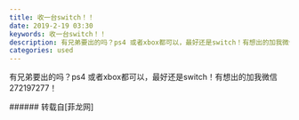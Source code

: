 ```yaml
---
title: 收一台switch！！
date: 2019-2-19 03:30
keywords: 收一台switch！！
description: 有兄弟要出的吗？ps4 或者xbox都可以，最好还是switch！有想出的加我微信272197277！
categories: used
---
```

<td class="t_f" id="postmessage_3059877">

有兄弟要出的吗？ps4 或者xbox都可以，最好还是switch！有想出的加我微信272197277！<br/>
</td>
###### 转载自[菲龙网]